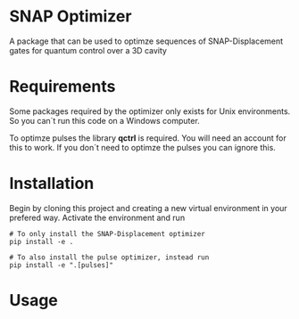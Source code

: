 # SNAP Optimizer
A package that can be used to optimze sequences of SNAP-Displacement gates for quantum control over a 3D cavity

# Requirements
Some packages required by the optimizer only exists for Unix environments. So you can´t run this code on a Windows computer. 

To optimze pulses the library **qctrl** is required. You will need an account for this to work. If you don´t need to optimze the pulses you can ignore this. 

# Installation
Begin by cloning this project and creating a new virtual environment in your prefered way. Activate the environment and run

    # To only install the SNAP-Displacement optimizer
    pip install -e .

    # To also install the pulse optimizer, instead run
    pip install -e ".[pulses]"

# Usage

